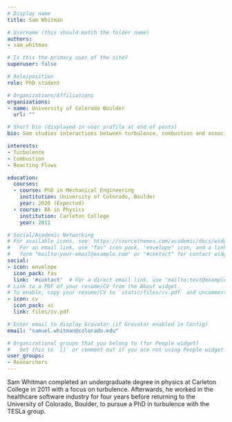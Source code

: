 ```yaml
---
# Display name
title: Sam Whitman

# Username (this should match the folder name)
authors:
- sam_whitman

# Is this the primary user of the site?
superuser: false

# Role/position
role: PhD student

# Organizations/Affiliations
organizations:
- name: University of Colorado Boulder
  url: ""

# Short bio (displayed in user profile at end of posts)
bio: Sam studies interactions between turbulence, combustion and associated thermal effects using adaptive meshing to run direct numerical simulations on HPC resources.

interests:
- Turbulence
- Combustion
- Reacting Flows

education:
  courses:
  - course: PhD in Mechanical Engineering
    institution: University of Colorado, Boulder
    year: 2020 (Expected)
  - course: BA in Physics
    institution: Carleton College
    year: 2011

# Social/Academic Networking
# For available icons, see: https://sourcethemes.com/academic/docs/widgets/#icons
#   For an email link, use "fas" icon pack, "envelope" icon, and a link in the
#   form "mailto:your-email@example.com" or "#contact" for contact widget.
social:
- icon: envelope
  icon_pack: fas
  link: '#contact'  # For a direct email link, use "mailto:test@example.org".
# Link to a PDF of your resume/CV from the About widget.
# To enable, copy your resume/CV to `static/files/cv.pdf` and uncomment the lines below.  
- icon: cv
  icon_pack: ai
  link: files/cv.pdf

# Enter email to display Gravatar (if Gravatar enabled in Config)
email: "samuel.whitman@colorado.edu"

# Organizational groups that you belong to (for People widget)
#   Set this to `[]` or comment out if you are not using People widget.  
user_groups:
- Researchers
---
```


Sam Whitman completed an undergraduate degree in physics at Carleton College in 2011 with a focus on turbulence. Afterwards, he worked in the healthcare software industry for four years before returning to the University of Colorado, Boulder, to pursue a PhD in turbulence with the TESLa group. 
